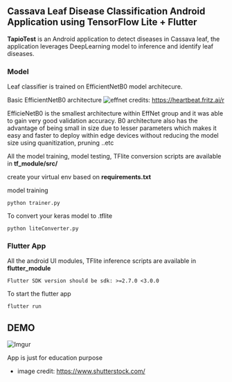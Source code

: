## Cassava Leaf Disease Classification Android Application using TensorFlow Lite + Flutter


**TapioTest** is an Android application to detect diseases in Cassava leaf, the application leverages DeepLearning model to inference and identify leaf diseases.

### **Model**
Leaf classifier is trained on EfficientNetB0 model architecure. 

Basic EfficientNetB0 architecture
![effnet](https://1.bp.blogspot.com/-DjZT_TLYZok/XO3BYqpxCJI/AAAAAAAAEKM/BvV53klXaTUuQHCkOXZZGywRMdU9v9T_wCLcBGAs/s1600/image2.png)
credits: https://heartbeat.fritz.ai/r

EfficieNetB0 is the smallest architecture within EffNet group and it was able to gain very good validation accuracy. B0 architecture also has the advantage of being small in size due to lesser parameters which makes it easy and faster to deploy within edge devices without reducing the model size using quanitization, pruning ..etc

All the model training, model testing, TFlite conversion scripts are available in  **tf_module/src/** 

create your virtual env based on **requirements.txt**

model training
```
python trainer.py
```
To convert your keras model to .tflite


```
python liteConverter.py
```


### **Flutter App**

All the android UI modules, TFlite inference scripts are available in **flutter_module**


`Flutter SDK version should be sdk: >=2.7.0 <3.0.0`


To start the flutter app

```
flutter run
```

## DEMO

![Imgur](https://i.imgur.com/VTHijU0.gifv)

App is just for education purpose 
* image credit: https://www.shutterstock.com/
